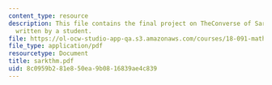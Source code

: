 ```yaml
---
content_type: resource
description: This file contains the final project on TheConverse of Sarkovskii?s Theorem
  written by a student.
file: https://ol-ocw-studio-app-qa.s3.amazonaws.com/courses/18-091-mathematical-exposition-spring-2005/8c0959b281e850ea9b0816839ae4c839_sarkthm.pdf
file_type: application/pdf
resourcetype: Document
title: sarkthm.pdf
uid: 8c0959b2-81e8-50ea-9b08-16839ae4c839
---
```

